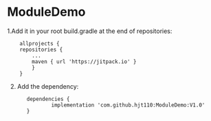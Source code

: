 # ModuleDemo
1.Add it in your root build.gradle at the end of repositories:<br>
		
		allprojects {
		repositories {
			...
			maven { url 'https://jitpack.io' }
			}
		}
  2. Add the dependency:<br>
  
  			dependencies {
	        		implementation 'com.github.hjt110:ModuleDemo:V1.0'
			}

